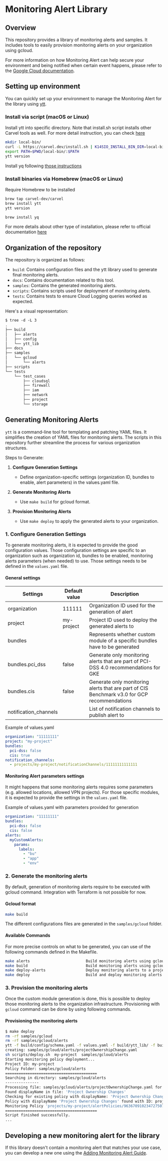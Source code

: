 # Monitoring Alert Library

## Overview

This repository provides a library of monitoring alerts and samples. It includes tools to easily provision monitoring alerts on your organization using gcloud.

For more information on how Monitoring Alert can help secure your environment and being notified when certain event happens, please refer to the [Google Cloud documentation](https://cloud.google.com/logging/docs/alerting/log-based-alerts).

## Setting up environment

You can quickly set up your environment to manage the Monitoring Alert for the library using [ytt](https://carvel.dev/ytt/).

### Install via script (macOS or Linux)

Install ytt into specific directory. Note that install.sh script installs other Carvel tools as well. For more detail instruction, you can check [here](https://carvel.dev/ytt/docs/latest/install/)

```bash
mkdir local-bin/
curl -L https://carvel.dev/install.sh | K14SIO_INSTALL_BIN_DIR=local-bin bash
export PATH=$PWD/local-bin/:$PATH
ytt version
```

Install yq following [those instructions](https://github.com/mikefarah/yq/#install)

### Install binaries via Homebrew (macOS or Linux)

Require Homebrew to be installed

```bash
brew tap carvel-dev/carvel
brew install ytt
ytt version

brew install yq
```

For more details about other type of installation, please refer to official documentation [here](https://carvel.dev/ytt/docs/latest/install/)

## Organization of the repository

The repository is organized as follows:

- `build`: Contains configuration files and the ytt library used to generate final monitoring alerts.
- `docs`: Contains documentation related to this tool.
- `samples`: Contains the generated monitoring alerts.
- `scripts`: Contains scripts used for deployment of monitoring alerts.
- `tests`: Contains tests to ensure Cloud Logging queries worked as expected.

Here's a visual representation:

```txt
$ tree -d -L 3
.
├── build
│   ├── alerts
│   ├── config
│   └── ytt_lib
├── docs
├── samples
│   └── gcloud
│       └── alerts
├── scripts
└── tests
    └── test_cases
        ├── cloudsql
        ├── firewall
        ├── iam
        ├── network
        ├── project
        └── storage
```

## Generating Monitoring Alerts

`ytt` is a command-line tool for templating and patching YAML files. It simplifies the creation of YAML files for monitoring alerts.
The scripts in this repository further streamline the process for various organization structures.

Steps to Generate:

1. **Configure Generation Settings**

   - Define organization-specific settings (organization ID, bundles to enable, alert parameters) in the values.yaml file.

2. **Generate Monitoring Alerts**

   - Use `make build` for gcloud format.

3. **Provision Monitoring Alerts**
   - Use `make deploy` to apply the generated alerts to your organization.

### 1. Configure Generation Settings

To generate monitoring alerts, it is expected to provide the good configuration values.
Those configuration settings are specific to an organization such as organization id, bundles to be enabled, monitoring alerts parameters (when needed) to use.
Those settings needs to be defined in the `values.yaml` file.

#### General settings

| Settings               | Default value | Description                                                                                 |
| -----------------------| ------------- | ------------------------------------------------------------------------------------------- |
| organization           | 111111        | Organization ID used for the generation of alert                                            |
| project                | my-project    | Project ID used to deploy the generated alerts to                                           |
| bundles                |               | Represents whether custom module of a specific bundles have to be generated                 |
| bundles.pci_dss        | false         | Generate only monitoring alerts that are part of PCI-DSS 4.0 recommendations for GKE        |
| bundles.cis            | false         | Generate only monitoring alerts that are part of CIS Benchmark v3.0 for GCP recommendations |
| notification_channels  |               | List of notification channels to publish alert to                                           |

Example of values.yaml

```yaml
organization: "11111111"
project: "my-project"
bundles:
  pci-dss: false
  cis: true
notification_channels:
  - projects/my-project/notificationChannels/11111111111111
```

#### Monitoring Alert parameters settings

It might happens that some monitoring alerts requires some parameters (e.g. allowed locations, allowed VPN projects). For those specific modules, it is expected to provide the settings in the `values.yaml` file.

Example of values.yaml with parameters provided for generation

```yaml
organization: "11111111"
bundles:
  pci-dss: false
  cis: false
alerts:
  myCustomAlerts:
    params:
      labels:
        - "bu"
        - "app"
        - "env"
```

### 2. Generate the monitoring alerts

By default, generation of monitoring alerts require to be executed with gcloud command.
Integration with Terraform is not possible for now.

#### Gcloud format

```bash
make build
```

The different configurations files are generated in the `samples/gcloud` folder.

#### Available Commands

For more precise controls on what to be generated, you can use of the following commands defined in the Makefile.

```bash
make alerts                         Build monitoring alerts using gcloud format
make build                          Build monitoring alerts using gcloud format
make deploy-alerts                  Deploy monitoring alerts to a project using gcloud format
make deploy                         Build and deploy monitoring alerts based using gcloud format
```

### 3. Provision the monitoring alerts

Once the custom module generation is done, this is possible to deploy those monitoring alerts to the organization infrastructure.
Provisioning with `gcloud` command can be done by using following commands.

#### Provisioning the monitoring alerts

```bash
$ make deploy
rm -rf samples/gcloud
rm -rf samples/gcloud/alerts
ytt -f build/config/schema.yaml -f values.yaml -f build/ytt_lib/ -f build/alerts/  --output-files samples/gcloud/alerts
creating: samples/gcloud/alerts/projectOwnershipChange.yaml
sh scripts/deploy.sh  my-project  samples/gcloud/alerts
Starting monitoring policy deployment...
Project ID: my-project
Policy Folder: samples/gcloud/alerts
=========================================
Searching in directory: samples/gcloud/alerts
---------------
Processing file: samples/gcloud/alerts/projectOwnershipChange.yaml for project my-project
Found displayName in file: 'Project Ownership Changes'
Checking for existing policy with displayName: 'Project Ownership Changes' in project 'my-project'...
Policy with displayName 'Project Ownership Changes' found with ID: projects/my-project/alertPolicies/9636709102347275070
Monitoring Policy 'projects/my-project/alertPolicies/9636709102347275070' from 'samples/gcloud/alerts/projectOwnershipChange.yaml' updated successfully in project 'my-project'.
=========================================
Script finished successfully.
...
```

## Developing a new monitoring alert for the library

If this library doesn't contain a monitoring alert that matches your use case, you can develop a new one using the [Adding Monitoring Alert Guide](./docs/adding_monitoring_alert.md).

